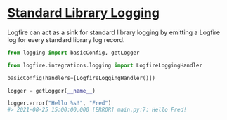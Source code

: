 # [Standard Library Logging][logging]

Logfire can act as a sink for standard library logging by emitting a Logfire log for every standard library log record.

```py title="main.py"
from logging import basicConfig, getLogger

from logfire.integrations.logging import LogfireLoggingHandler

basicConfig(handlers=[LogfireLoggingHandler()])

logger = getLogger(__name__)

logger.error("Hello %s!", "Fred")
#> 2021-08-25 15:00:00,000 [ERROR] main.py:7: Hello Fred!
```

[logging]: https://docs.python.org/3/library/logging.html
